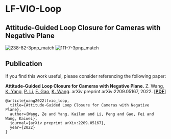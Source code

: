 # LF-VIO-Loop

## Attitude-Guided Loop Closure for Cameras with Negative Plane

![238-82-3pnp_match](https://user-images.githubusercontent.com/36565779/189642827-207f9038-da0e-4b29-8e84-88f508931eba.jpg)
![111-7-3pnp_match](https://user-images.githubusercontent.com/36565779/189642814-6fd627bb-58fc-4485-883f-387a5509cdba.jpg)

## Publication
If you find this work useful, please consider referencing the following paper:

**Attitude-Guided Loop Closure for Cameras with Negative Plane.**
Z. Wang, [K. Yang](https://yangkailun.com/), [P. Li](https://person.zju.edu.cn/lipeng), [F. Gao](http://zju-fast.com/fei-gao/), [K. Wang](http://wangkaiwei.org/).
arXiv preprint arXiv:2209.05167, 2022.
[[**PDF**](https://arxiv.org/pdf/2209.05167.pdf)]

```
@article{wang2022lfvio_loop,
  title={Attitude-Guided Loop Closure for Cameras with Negative Plane},
  author={Wang, Ze and Yang, Kailun and Li, Peng and Gao, Fei and Wang, Kaiwei},
  journal={arXiv preprint arXiv:2209.05167},
  year={2022}
}
```
